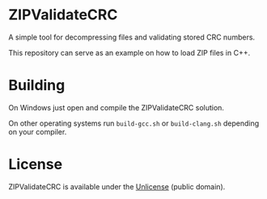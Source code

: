 ZIPValidateCRC
==============

A simple tool for decompressing files and validating stored CRC numbers.

This repository can serve as an example on how to load ZIP files in C++.

# Building
On Windows just open and compile the ZIPValidateCRC solution.

On other operating systems run `build-gcc.sh` or `build-clang.sh` depending on your compiler.

# License
ZIPValidateCRC is available under the [Unlicense](http://unlicense.org/) (public domain).
